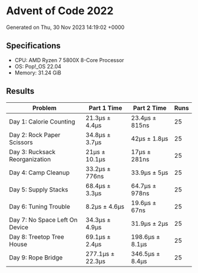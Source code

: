 # Advent of Code 2022

Generated on Thu, 30 Nov 2023 14:19:02 +0000

## Specifications

- CPU: AMD Ryzen 7 5800X 8-Core Processor
- OS: Pop!_OS 22.04
- Memory: 31.24 GiB

## Results

| Problem | Part 1 Time | Part 2 Time | Runs |
| ------- | ----------- | ----------- | ---- |
| Day 1: Calorie Counting | 21.3µs ± 4.4µs | 23.4µs ± 815ns | 25 |
| Day 2: Rock Paper Scissors | 34.8µs ± 3.7µs | 42µs ± 1.8µs | 25 |
| Day 3: Rucksack Reorganization | 21µs ± 10.1µs | 17µs ± 281ns | 25 |
| Day 4: Camp Cleanup | 33.2µs ± 776ns | 33.9µs ± 5µs | 25 |
| Day 5: Supply Stacks | 68.4µs ± 3.3µs | 64.7µs ± 978ns | 25 |
| Day 6: Tuning Trouble | 8.2µs ± 4.6µs | 19.6µs ± 67ns | 25 |
| Day 7: No Space Left On Device | 34.3µs ± 4.9µs | 31.9µs ± 2µs | 25 |
| Day 8: Treetop Tree House | 69.1µs ± 2.4µs | 198.6µs ± 8.1µs | 25 |
| Day 9: Rope Bridge | 277.1µs ± 22.3µs | 346.5µs ± 8.4µs | 25 |

